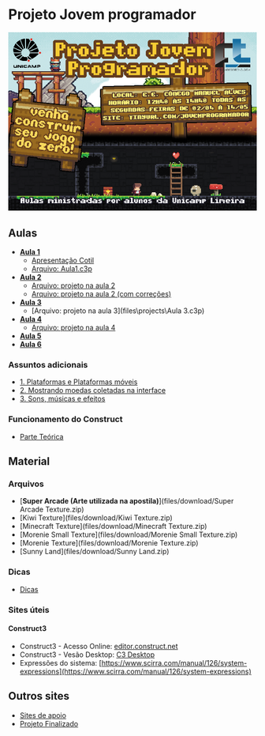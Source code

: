 # Projeto Jovem programador

![](webimages/projeto-jp.png)



## Aulas

* [**Aula 1**](files/aulas/aula1.html)
  * [Apresentação Cotil](files/pdf/apresentacao_do_cotil.pdf)
  * [Arquivo: Aula1.c3p](files\projects\Aula1.c3p)
* [**Aula 2**](files/aulas/aula2.html)
  * [Arquivo: projeto na aula 2](files\projects\Aula2_arq1.c3p)
  * [Arquivo: projeto na aula 2 (com correções)](files\projects\Aula2_arq2.c3p)
* [**Aula 3**](files/aulas/aula3.html)
  * [Arquivo: projeto na aula 3](files\projects\Aula 3.c3p)
* [**Aula 4**](files/aulas/aula4.html)
  * [Arquivo: projeto na aula 4](files\projects\Aula4.c3p)
* [**Aula 5**](files/aulas/aula5.html)
* [**Aula 6**](files/aulas/aula6.html)


###  Assuntos adicionais

* [1. Plataformas e Plataformas móveis](files/aulas/adicional_plataformas.html)
* [2. Mostrando moedas coletadas na interface](files/aulas/adicional_interface_1.html)
* [3. Sons, músicas e efeitos](files/aulas/adicional_sons.html)


### Funcionamento do Construct  
* [Parte Teórica](files/aulas/teorico.html)

## Material

### Arquivos
* [**Super Arcade (Arte utilizada na apostila)**](files/download/Super Arcade Texture.zip)
* [Kiwi Texture](files/download/Kiwi Texture.zip)
* [Minecraft Texture](files/download/Minecraft Texture.zip)
* [Morenie Small Texture](files/download/Morenie Small Texture.zip)
* [Morenie Texture](files/download/Morenie Texture.zip)
* [Sunny Land](files/download/Sunny Land.zip)



### Dicas
* [Dicas](files/aulas/dicas.html)

### Sites úteis

#### Construct3

* Construct3 - Acesso Online: [editor.construct.net](https://editor.construct.net)
* Construct3 - Vesão Desktop: [C3 Desktop](https://downloads.scirra.com/c3-desktop/win64/construct3-win64-c64-stable.zip)
* Expressões do sistema: [https://www.scirra.com/manual/126/system-expressions](https://www.scirra.com/manual/126/system-expressions)


## Outros sites

* [Sites de apoio](links_de_apoio.html)
* [Projeto Finalizado](files/projects/ProjetoFinalizado.c3p)












